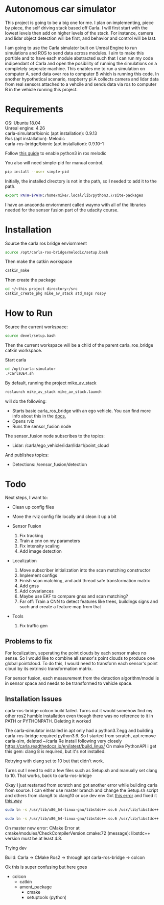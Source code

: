 # Autonomous car simulator

This project is going to be a big one for me. I plan on implementing, piece by piece, the self driving stack based off Carla. I will first start with the lowest levels then add on higher levels of the stack. For instance, camera and lidar object detection will be first, and behavior and control will be last.

I am going to use the Carla simulator bult on Unreal Engine to run simulations and ROS to send data across modules. I aim to make this portible and to have each module abstracted such that I can run my code indipendant of Carla and open the posibility of running the simulations on a completely seperate machine. This enables me to run a simulation on computer A, send data over ros to computer B which is running this code. In another hypothetical scenario, raspberry pi A collects camera and lidar data from real sensors attached to a vehcile and sends data via ros to computer B in the vehicle running this project.

# Requirements

OS: Ubuntu 18.04\
Unreal engine: 4.26\
carla-simulator/bionic (apt installation): 0.9.13\
Ros (apt installation): Melodic\
carla-ros-bridge/bionic (apt installation): 0.9.10-1

<!-- 
This is for when I eventually create a fork for ros2

Carla: 0.9.13 [built from source](https://carla.readthedocs.io/en/latest/build_linux/)
Carla ros bridge (0.9.13) and Ros2 [Foxy Fitzroy from source](https://docs.ros.org/en/foxy/Installation/Ubuntu-Install-Debians.html)
-->


Follow [this guide](https://www.dhanoopbhaskar.com/blog/2020-05-07-working-with-python-3-in-ros-kinetic-or-melodic/)
to enable python3 in ros melodic

You also will need simple-pid for manual control.

  ```bash
  pip install --user simple-pid
  ```

Initially, the installed directory is not in the path, so I needed to add it to the path.


  ```bash
  export PATH=$PATH:/home/mike/.local/lib/python3.7/site-packages
  ```

I have an anaconda enviornment called waymo with all of the libraries needed for the sensor fusion part of the udacity course. 


# Installation

Source the carla ros bridge enviornment


  ```bash
  source /opt/carla-ros-bridge/melodic/setup.bash
  ```
  

Then make the catkin workspace

  ```bash
  catkin_make
  ```

Then create the package

  ```bash
  cd ~/<this project directory>/src
  catkin_create_pkg mike_av_stack std_msgs rospy
  ```
  

# How to Run

Source the current workspace:

  ```bash
  source devel/setup.bash
  ```

Then the current workspace will be a child of the parent carla_ros_bridge catkin workspace.

Start carla

  ```bash
  cd /opt/carla-simulator
  ./CarlaUE4.sh
  ```
  

By default, running the project mike_av_stack 

  ```bash
  roslaunch mike_av_stack mike_av_stack.launch
  ```

will do the following:

- Starts basic carla_ros_bridge with an ego vehicle. You can find more info about this in the [docs.](https://carla.readthedocs.io/en/0.9.9/ros_launchs/#carla_ego_vehiclelaunch)
- Opens rviz
- Runs the sensor_fusion node

The sensor_fusion node subscribes to the topics:
- Lidar: /carla/ego_vehicle/lidar/lidar1/point_cloud

And publishes topics:
- Detections: /sensor_fusion/detection


<!-- I used [this ros question](https://answers.ros.org/question/373094/understanding-pointcloud2-data/) to understand what kind of data is in the PointCloud2 ros topic. -->


# Todo

Next steps, I want to:
- Clean up config files
- Move the rviz config file locally and clean it up a bit

- Sensor Fusion
  1. Fix tracking
  1. Train a cnn on my parameters 
  1. Fix intensity scaling
  1. Add image detection

- Localization
  1. Move subscriber initialization into the scan matching constructor
  1. Implement configs
  1. Finish scan matching, and add thread safe transformation matrix
  1. Add gnss
  1. Add covariances
  1. Maybe use EKF to compare gnss and scan matching?
  1. Far off: Train a CNN to detect features like trees, buildings signs and such and create a feature map from that

- Tools
  1. Fix traffic gen


## Problems to fix

For localization, seperating the point clouds by each sensor makes no sense. So I would like to combine all sensor's point clouds to produce one global pointcloud. To do this, I would need to transform each sensor's point cloud by its extrinsic transformation matrix. 

For sensor fusion, each measurement from the detection algorithm/model is in sensor space and needs to be transformed to vehicle space.


## Installation Issues

carla-ros-bridge colcon build failed. Turns out it would somehow find my other ros2 humble installation even though there was no reference to it in PATH or PYTHONPATH. Deleting it worked

The carla-simulator installed in apt only had a python3.7.egg and building carla-ros-bridge required python3.6.
So I started from scratch, apt remove carla-sim, deleted ~/carla
Re install following very closely https://carla.readthedocs.io/en/latest/build_linux/
On make PythonAPI i get this gem: clang 8 is required, but it's not installed.

Retrying with clang set to 10 but that didn't work.

Turns out I need to edit a few files such as Setup.sh and manually set clang to 10. That works, back to carla-ros-bridge

Okay I just restarted from scratch and got another error while building carla from source. I can either use master branch and change the Setup.sh script and others from clang8 to clang10 or use dev env
Got [this error](https://github.com/carla-simulator/carla/issues/5886)
and fixed it [this way](https://stackoverflow.com/questions/40790943/usr-bin-ld-cannot-find-lstdc-for-ubuntu-while-trying-to-swift-build-perfe)

  ```bash
  sudo ln -s /usr/lib/x86_64-linux-gnu/libstdc++.so.6 /usr/lib/libstdc++.so

  sudo ln -s /usr/lib/x86_64-linux-gnu/libstdc++.so.6 /usr/lib/libstdc++.so.6
  ```

On master new error:
CMake Error at cmake/modules/CheckCompilerVersion.cmake:72 (message):
  libstdc++ version must be at least 4.8.


Trying dev

Build:
Carla -> CMake
Ros2 -> through apt
carla-ros-bridge -> colcon

Ok this is super confusing but here goes

- colcon
    - catkin
    - ament_package 
        - cmake
        - setuptools (python)

<!--
# Next steps for tomorrow

find the best way to get ros2 and start subbing to topics from carla-ros-bridge even though they dont exist. Maybe docker? 

export CARLA_ROOT=/opt/carla-simulator
export PYTHONPATH=$PYTHONPATH:$CARLA_ROOT/PythonAPI/carla/dist/carla-0.9.13-py3.7-linux-x86_64.egg:$CARLA_ROOT/PythonAPI/carla

## Installation


- Docker
    - Anaconda
    - Python: 3.7
    - Tensorflow:
    - OpenCV:
    - ROS:
    - rospy:
    - catkin: 
    - python3-catkin-pkg-modules
    - python3-rospkg-modules
- Unreal Engine: 
- Carla: 
-->
